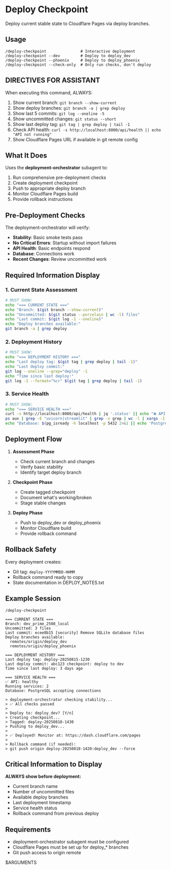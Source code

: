 # Deploy Checkpoint

Deploy current stable state to Cloudflare Pages via deploy branches.

## Usage
```
/deploy-checkpoint               # Interactive deployment
/deploy-checkpoint --dev         # Deploy to deploy_dev
/deploy-checkpoint --phoenix     # Deploy to deploy_phoenix  
/deploy-checkpoint --check-only  # Only run checks, don't deploy
```

## DIRECTIVES FOR ASSISTANT

When executing this command, ALWAYS:
1. Show current branch: `git branch --show-current`
2. Show deploy branches: `git branch -a | grep deploy`
3. Show last 5 commits: `git log --oneline -5`
4. Show uncommitted changes: `git status --short`
5. Show last deploy tag: `git tag | grep deploy | tail -1`
6. Check API health: `curl -s http://localhost:8000/api/health || echo "API not running"`
7. Show Cloudflare Pages URL if available in git remote config

## What It Does

Uses the **deployment-orchestrator** subagent to:
1. Run comprehensive pre-deployment checks
2. Create deployment checkpoint
3. Push to appropriate deploy branch
4. Monitor Cloudflare Pages build
5. Provide rollback instructions

## Pre-Deployment Checks

The deployment-orchestrator will verify:
- **Stability**: Basic smoke tests pass
- **No Critical Errors**: Startup without import failures
- **API Health**: Basic endpoints respond
- **Database**: Connections work
- **Recent Changes**: Review uncommitted work

## Required Information Display

### 1. Current State Assessment
```bash
# MUST SHOW:
echo "=== CURRENT STATE ==="
echo "Branch: $(git branch --show-current)"
echo "Uncommitted: $(git status --porcelain | wc -l) files"
echo "Last commit: $(git log -1 --oneline)"
echo "Deploy branches available:"
git branch -a | grep deploy
```

### 2. Deployment History
```bash
# MUST SHOW:
echo "=== DEPLOYMENT HISTORY ==="
echo "Last deploy tag: $(git tag | grep deploy | tail -1)"
echo "Last deploy commit:"
git log --oneline --grep="deploy" -1
echo "Time since last deploy:"
git log -1 --format="%cr" $(git tag | grep deploy | tail -1)
```

### 3. Service Health
```bash
# MUST SHOW:
echo "=== SERVICE HEALTH ==="
curl -s http://localhost:8000/api/health | jq '.status' || echo "❌ API not running"
ps aux | grep -E "uvicorn|streamlit" | grep -v grep | wc -l | xargs -I {} echo "Running services: {}"
echo "Database: $(pg_isready -h localhost -p 5432 2>&1 || echo 'PostgreSQL not running')"
```

## Deployment Flow

1. **Assessment Phase**
   - Check current branch and changes
   - Verify basic stability
   - Identify target deploy branch

2. **Checkpoint Phase**
   - Create tagged checkpoint
   - Document what's working/broken
   - Stage stable changes

3. **Deploy Phase**
   - Push to deploy_dev or deploy_phoenix
   - Monitor Cloudflare build
   - Provide rollback command

## Rollback Safety

Every deployment creates:
- Git tag: `deploy-YYYYMMDD-HHMM`
- Rollback command ready to copy
- State documentation in DEPLOY_NOTES.txt

## Example Session

```
/deploy-checkpoint

=== CURRENT STATE ===
Branch: dev_prime_2508_local
Uncommitted: 3 files
Last commit: ecee8b15 [security] Remove SQLite database files
Deploy branches available:
  remotes/origin/deploy_dev
  remotes/origin/deploy_phoenix

=== DEPLOYMENT HISTORY ===
Last deploy tag: deploy-20250815-1230
Last deploy commit: abc123 checkpoint: deploy to dev
Time since last deploy: 3 days ago

=== SERVICE HEALTH ===
✅ API: healthy
Running services: 2
Database: PostgreSQL accepting connections

> deployment-orchestrator checking stability...
> ✅ All checks passed
> 
> Deploy to: deploy_dev? [Y/n]
> Creating checkpoint...
> Tagged: deploy-20250818-1430
> Pushing to deploy_dev...
> 
> ✅ Deployed! Monitor at: https://dash.cloudflare.com/pages
> 
> Rollback command (if needed):
> git push origin deploy-20250818-1420:deploy_dev --force
```

## Critical Information to Display

**ALWAYS show before deployment:**
- Current branch name
- Number of uncommitted files
- Available deploy branches
- Last deployment timestamp
- Service health status
- Rollback command from previous deploy

## Requirements

- deployment-orchestrator subagent must be configured
- Cloudflare Pages must be set up for deploy_* branches
- Git push access to origin remote

$ARGUMENTS